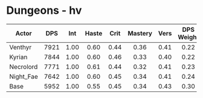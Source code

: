 # Dungeons - hv
| Actor | DPS | Int | Haste | Crit | Mastery | Vers | DPS Weight |
|---|:---:|:---:|:---:|:---:|:---:|:---:|:---:|
|Venthyr|7921|1.00|0.60|0.44|0.36|0.41|0.22|
|Kyrian|7844|1.00|0.60|0.46|0.33|0.40|0.22|
|Necrolord|7771|1.00|0.61|0.44|0.32|0.41|0.23|
|Night_Fae|7642|1.00|0.60|0.45|0.34|0.41|0.24|
|Base|5952|1.00|0.55|0.45|0.34|0.43|0.30|
